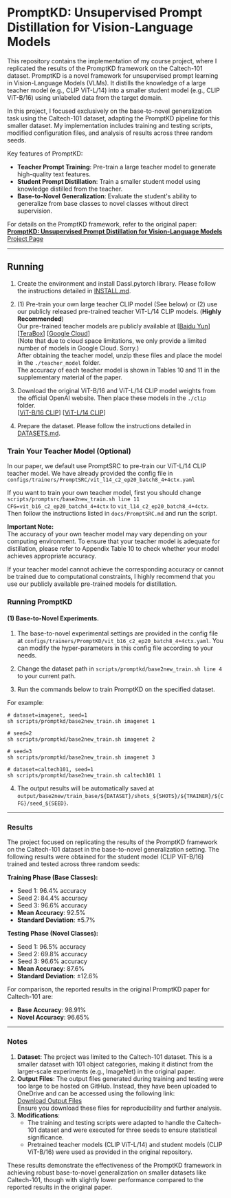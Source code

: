 # PromptKD: Unsupervised Prompt Distillation for Vision-Language Models

This repository contains the implementation of my course project, where I replicated the results of the PromptKD framework on the Caltech-101 dataset. PromptKD is a novel framework for unsupervised prompt learning in Vision-Language Models (VLMs). It distills the knowledge of a large teacher model (e.g., CLIP ViT-L/14) into a smaller student model (e.g., CLIP ViT-B/16) using unlabeled data from the target domain. 

In this project, I focused exclusively on the base-to-novel generalization task using the Caltech-101 dataset, adapting the PromptKD pipeline for this smaller dataset. My implementation includes training and testing scripts, modified configuration files, and analysis of results across three random seeds.

Key features of PromptKD:
- **Teacher Prompt Training**: Pre-train a large teacher model to generate high-quality text features.
- **Student Prompt Distillation**: Train a smaller student model using knowledge distilled from the teacher.
- **Base-to-Novel Generalization**: Evaluate the student's ability to generalize from base classes to novel classes without direct supervision.

For details on the PromptKD framework, refer to the original paper:  
[**PromptKD: Unsupervised Prompt Distillation for Vision-Language Models**](https://arxiv.org/abs/2403.02781)
[Project Page](https://zhengli97.github.io/PromptKD)

<hr />

## Running

1. Create the environment and install Dassl.pytorch library. Please follow the instructions detailed in [INSTALL.md](docs/INSTALL.md).

2. (1) Pre-train your own large teacher CLIP model (See below) or (2) use our publicly released pre-trained teacher ViT-L/14 CLIP models. (**Highly Recommended**)   
Our pre-trained teacher models are publicly available at [[Baidu Yun](https://pan.baidu.com/s/1KNJ1mhNKoxdSli4ZldeZUg?pwd=mjf4)] [[TeraBox](https://terabox.com/s/1X4mxJtSaR8W2lrK5bsrCkg)] [[Google Cloud](https://drive.google.com/drive/folders/1OdQ9WauZmYAzVSUTTw7tIKKChyECIS5B?usp=sharing)]   
(Note that due to cloud space limitations, we only provide a limited number of models in Google Cloud. Sorry.)  
After obtaining the teacher model, unzip these files and place the model in the `./teacher_model` folder.   
The accuracy of each teacher model is shown in Tables 10 and 11 in the supplementary material of the paper.  

3. Download the original ViT-B/16 and ViT-L/14 CLIP model weights from the official OpenAI website. Then place these models in the `./clip` folder.  
[[ViT-B/16 CLIP](https://openaipublic.azureedge.net/clip/models/5806e77cd80f8b59890b7e101eabd078d9fb84e6937f9e85e4ecb61988df416f/ViT-B-16.pt)] [[ViT-L/14 CLIP](https://openaipublic.azureedge.net/clip/models/b8cca3fd41ae0c99ba7e8951adf17d267cdb84cd88be6f7c2e0eca1737a03836/ViT-L-14.pt)]

4. Prepare the dataset. Please follow the instructions detailed in [DATASETS.md](docs/DATASETS.md).

### Train Your Teacher Model (Optional)

In our paper, we default use PromptSRC to pre-train our ViT-L/14 CLIP teacher model. We have already provided the config file in `configs/trainers/PromptSRC/vit_l14_c2_ep20_batch8_4+4ctx.yaml`

If you want to train your own teacher model, first you should change `scripts/promptsrc/base2new_train.sh line 11 CFG=vit_b16_c2_ep20_batch4_4+4ctx` to `vit_l14_c2_ep20_batch8_4+4ctx`.
Then follow the instructions listed in `docs/PromptSRC.md` and run the script.

**Important Note:**  
The accuracy of your own teacher model may vary depending on your computing environment. To ensure that your teacher model is adequate for distillation, please refer to Appendix Table 10 to check whether your model achieves appropriate accuracy. 

If your teacher model cannot achieve the corresponding accuracy or cannot be trained due to computational constraints, I highly recommend that you use our publicly available pre-trained models for distillation.

### Running PromptKD 

#### (1) Base-to-Novel Experiments.

1. The base-to-novel experimental settings are provided in the config file at `configs/trainers/PromptKD/vit_b16_c2_ep20_batch8_4+4ctx.yaml`. You can modify the hyper-parameters in this config file according to your needs.

2. Change the dataset path in `scripts/promptkd/base2new_train.sh line 4` to your current path.

3. Run the commands below to train PromptKD on the specified dataset.

For example:
```
# dataset=imagenet, seed=1 
sh scripts/promptkd/base2new_train.sh imagenet 1

# seed=2
sh scripts/promptkd/base2new_train.sh imagenet 2

# seed=3
sh scripts/promptkd/base2new_train.sh imagenet 3

# dataset=caltech101, seed=1
sh scripts/promptkd/base2new_train.sh caltech101 1
```

4. The output results will be automatically saved at `output/base2new/train_base/${DATASET}/shots_${SHOTS}/${TRAINER}/${CFG}/seed_${SEED}`.

<hr>

### Results
The project focused on replicating the results of the PromptKD framework on the Caltech-101 dataset in the base-to-novel generalization setting. The following results were obtained for the student model (CLIP ViT-B/16) trained and tested across three random seeds:

**Training Phase (Base Classes):**
- Seed 1: 96.4% accuracy
- Seed 2: 84.4% accuracy
- Seed 3: 96.6% accuracy
- **Mean Accuracy**: 92.5%  
- **Standard Deviation**: ±5.7%

**Testing Phase (Novel Classes):**
- Seed 1: 96.5% accuracy
- Seed 2: 69.8% accuracy
- Seed 3: 96.6% accuracy
- **Mean Accuracy**: 87.6%  
- **Standard Deviation**: ±12.6%

For comparison, the reported results in the original PromptKD paper for Caltech-101 are:
- **Base Accuracy**: 98.91%
- **Novel Accuracy**: 96.65%

<hr>

### Notes
1. **Dataset**: The project was limited to the Caltech-101 dataset. This is a smaller dataset with 101 object categories, making it distinct from the larger-scale experiments (e.g., ImageNet) in the original paper.
2. **Output Files**: The output files generated during training and testing were too large to be hosted on GitHub. Instead, they have been uploaded to OneDrive and can be accessed using the following link:  
   [Download Output Files](https://your-onedrive-link.com)  
   Ensure you download these files for reproducibility and further analysis.
3. **Modifications**:
   - The training and testing scripts were adapted to handle the Caltech-101 dataset and were executed for three seeds to ensure statistical significance.
   - Pretrained teacher models (CLIP ViT-L/14) and student models (CLIP ViT-B/16) were used as provided in the original repository.

These results demonstrate the effectiveness of the PromptKD framework in achieving robust base-to-novel generalization on smaller datasets like Caltech-101, though with slightly lower performance compared to the reported results in the original paper.
